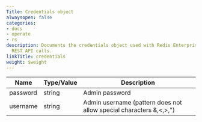 ```yaml
---
Title: Credentials object
alwaysopen: false
categories:
- docs
- operate
- rs
description: Documents the credentials object used with Redis Enterprise Software
  REST API calls.
linkTitle: credentials
weight: $weight
---
```


| Name | Type/Value | Description |
|------|------------|-------------|
| password   | string       | Admin password |
| username   | string       | Admin username (pattern does not allow special characters &,\<,>,") |
